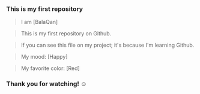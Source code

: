 ### This is my first repository ###

 >I am [BalaQan]

 >This is my first repository on Github.

 >If you can see this file on my project; it's because I'm learning Github.

 >My mood: [Happy]

 >My favorite color: [Red]

### Thank you for watching! ☺ ###
